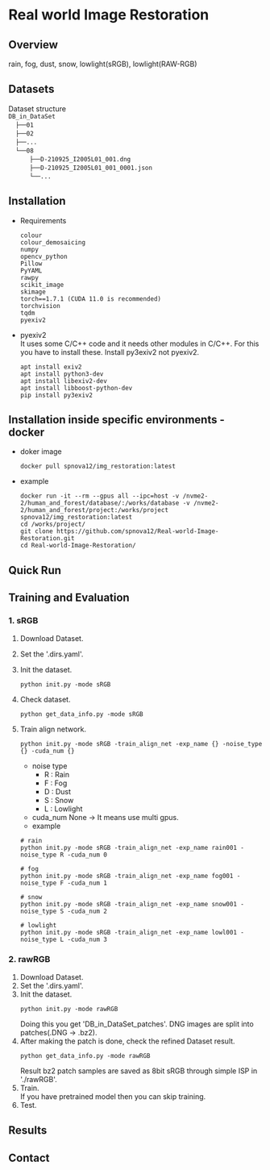 # Real world Image Restoration

## Overview
rain, fog, dust, snow, lowlight(sRGB), lowlight(RAW-RGB)  

## Datasets
Dataset structure  
`DB_in_DataSet`  
  `├──01`   
  `├──02`   
  `├──...`   
  `└──08`   
      `├──D-210925_I2005L01_001.dng`   
      `├──D-210925_I2005L01_001_0001.json`   
      `└──...`   


## Installation
- Requirements

    ```
    colour
    colour_demosaicing
    numpy
    opencv_python
    Pillow
    PyYAML
    rawpy
    scikit_image
    skimage
    torch==1.7.1 (CUDA 11.0 is recommended)
    torchvision
    tqdm
    pyexiv2
    ```
  
- pyexiv2  
    It uses some C/C++ code and it needs other modules in C/C++. For this you have to install these.
    Install py3exiv2 not pyexiv2.
    ```
    apt install exiv2
    apt install python3-dev
    apt install libexiv2-dev
    apt install libboost-python-dev
    pip install py3exiv2
    ```   
  
## Installation inside specific environments - docker  

- doker image
   ```shell
   docker pull spnova12/img_restoration:latest
   ```
- example
   ```
  docker run -it --rm --gpus all --ipc=host -v /nvme2-2/human_and_forest/database/:/works/database -v /nvme2-2/human_and_forest/project:/works/project spnova12/img_restoration:latest
  cd /works/project/
  git clone https://github.com/spnova12/Real-world-Image-Restoration.git 
  cd Real-world-Image-Restoration/
  ```

  
## Quick Run

## Training and Evaluation
### 1. sRGB
1. Download Dataset.  

2. Set the '.dirs.yaml'.  
3. Init the dataset.  
    ```shell
    python init.py -mode sRGB
    ```  
4. Check dataset.  
    ```shell
    python get_data_info.py -mode sRGB
    ```
5. Train align network.
    ```shell
    python init.py -mode sRGB -train_align_net -exp_name {} -noise_type {} -cuda_num {}
    ```
   - noise type 
     - R : Rain  
     - F : Fog  
     - D : Dust   
     - S : Snow  
     - L : Lowlight    
   - cuda_num None -> It means use multi gpus.
   - example  
    ```shell
    # rain  
    python init.py -mode sRGB -train_align_net -exp_name rain001 -noise_type R -cuda_num 0  
   
    # fog  
    python init.py -mode sRGB -train_align_net -exp_name fog001 -noise_type F -cuda_num 1  
       
    # snow  
    python init.py -mode sRGB -train_align_net -exp_name snow001 -noise_type S -cuda_num 2  
   
    # lowlight  
    python init.py -mode sRGB -train_align_net -exp_name lowl001 -noise_type L -cuda_num 3  
   ```

### 2. rawRGB
1. Download Dataset.
2. Set the '.dirs.yaml'.
3. Init the dataset. 
    ```shell
    python init.py -mode rawRGB
    ```  
    Doing this you get 'DB_in_DataSet_patches'. 
    DNG images are split into patches(.DNG -> .bz2).   
4. After making the patch is done, check the refined Dataset result.
    ```shell
    python get_data_info.py -mode rawRGB
    ```
   Result bz2 patch samples are saved as 8bit sRGB through simple ISP
   in './rawRGB'.
5. Train.  
    If you have pretrained model then you can skip training.  
6. Test.  

## Results

## Contact 